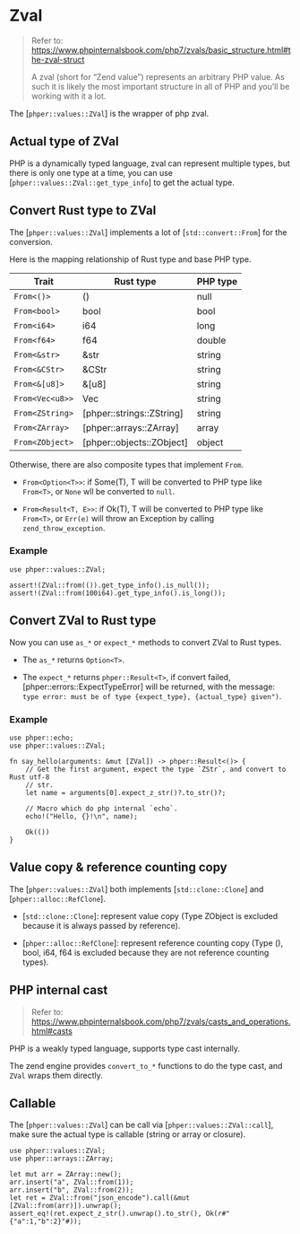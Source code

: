 # Zval

> Refer to: <https://www.phpinternalsbook.com/php7/zvals/basic_structure.html#the-zval-struct>
>
> A zval (short for “Zend value”) represents an arbitrary PHP value.
> As such it is likely the most important structure in all of PHP and
> you’ll be working with it a lot.

The [`phper::values::ZVal`] is the wrapper of php zval.

## Actual type of ZVal

PHP is a dynamically typed language, zval can represent multiple types,
but there is only one type at a time, you can use
[`phper::values::ZVal::get_type_info`] to get the actual type.

## Convert Rust type to ZVal

The [`phper::values::ZVal`] implements a lot of [`std::convert::From`] for the
conversion.

Here is the mapping relationship of Rust type and base PHP type.

| Trait           | Rust type                 | PHP type |
| --------------- | ------------------------- | -------- |
| `From<()>`      | ()                        | null     |
| `From<bool>`    | bool                      | bool     |
| `From<i64>`     | i64                       | long     |
| `From<f64>`     | f64                       | double   |
| `From<&str>`    | &str                      | string   |
| `From<&CStr>`   | &CStr                     | string   |
| `From<&[u8]>`   | &[u8]                     | string   |
| `From<Vec<u8>>` | Vec<u8>                   | string   |
| `From<ZString>` | [phper::strings::ZString] | string   |
| `From<ZArray>`  | [phper::arrays::ZArray]   | array    |
| `From<ZObject>` | [phper::objects::ZObject] | object   |

Otherwise, there are also composite types that implement `From`.

- `From<Option<T>>`: if Some(T), T will be converted to PHP type like `From<T>`,
  or `None` wll be converted to `null`.

- `From<Result<T, E>>`: if Ok(T), T will be converted to PHP type like `From<T>`,
  or `Err(e)` will throw an Exception by calling `zend_throw_exception`.

### Example

```rust,no_run
use phper::values::ZVal;

assert!(ZVal::from(()).get_type_info().is_null());
assert!(ZVal::from(100i64).get_type_info().is_long());
```

## Convert ZVal to Rust type

Now you can use `as_*` or `expect_*` methods to convert ZVal to Rust types.

- The `as_*` returns `Option<T>`.

- The `expect_*` returns `phper::Result<T>`, if convert failed,
  [phper::errors::ExpectTypeError] will be returned, with the message:
  `type error: must be of type {expect_type}, {actual_type} given")`.


### Example

```rust,no_run
use phper::echo;
use phper::values::ZVal;

fn say_hello(arguments: &mut [ZVal]) -> phper::Result<()> {
    // Get the first argument, expect the type `ZStr`, and convert to Rust utf-8
    // str.
    let name = arguments[0].expect_z_str()?.to_str()?;

    // Macro which do php internal `echo`.
    echo!("Hello, {}!\n", name);

    Ok(())
}
```

## Value copy & reference counting copy

The [`phper::values::ZVal`] both implements [`std::clone::Clone`] and
[`phper::alloc::RefClone`].

- [`std::clone::Clone`]: represent value copy (Type ZObject is excluded because it is always passed by reference).

- [`phper::alloc::RefClone`]: represent reference counting  copy (Type (), bool,
  i64, f64 is excluded because they are not reference counting types).

## PHP internal cast

> Refer to: <https://www.phpinternalsbook.com/php7/zvals/casts_and_operations.html#casts>

PHP is a weakly typed language, supports type cast internally.

The zend engine provides `convert_to_*` functions to do the type cast, and
`ZVal` wraps them directly.

## Callable

The [`phper::values::ZVal`] can be call via [`phper::values::ZVal::call`], make
sure the actual type is callable (string or array or closure).

```rust,no_run
use phper::values::ZVal;
use phper::arrays::ZArray;

let mut arr = ZArray::new();
arr.insert("a", ZVal::from(1));
arr.insert("b", ZVal::from(2));
let ret = ZVal::from("json_encode").call(&mut [ZVal::from(arr)]).unwrap();
assert_eq!(ret.expect_z_str().unwrap().to_str(), Ok(r#"{"a":1,"b":2}"#));
```
